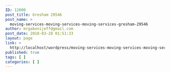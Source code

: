 ```yaml
---
ID: 12800
post_title: Gresham 29546
post_name: >
  moving-services-moving-services-moving-services-gresham-29546
author: mrgabonijeff@gmail.com
post_date: 2018-03-28 01:51:33
layout: page
link: >
  http://localhost/wordpress/moving-services-moving-services-moving-services-gresham-29546/
published: true
tags: [ ]
categories: [ ]
---
```

